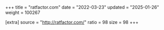 +++
title = "ratfactor.com"
date = "2022-03-23"
updated = "2025-01-26"
weight = 100267

[extra]
source = "http://ratfactor.com/"
ratio = 98
size = 98
+++
